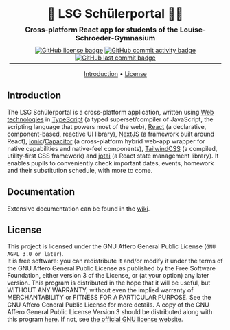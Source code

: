 <h1 align="center" style="border: none; padding: 0; margin: 0;">🏫 LSG Schülerportal 🧑‍🎓</h1>
<h3 align="center"style="margin: 10px;">Cross-platform React app for students of the Louise-Schroeder-Gymnasium</h3>
<p align="center" style="margin: 0; padding: 0;">
  <a href="COPYING"><img src="https://img.shields.io/github/license/lsglab/portal" alt="GitHub license badge" /></a>
  <a href="https://github.com/lsglab/portal/graphs/commit-activity"><img src="https://img.shields.io/github/commit-activity/m/lsglab/portal" alt="GitHub commit activity badge" /></a>
  <a href="https://github.com/lsglab/portal/graphs/commit-activity"><img src="https://img.shields.io/github/last-commit/lsglab/portal" alt="GitHub last commit badge" /></a>
</p>
<hr style="height: 2px; margin: 5px;" />
<p align="center">
  <a href="#introduction">Introduction</a> •
  <a href="#license">License</a>
</p>

## Introduction

The LSG Schülerportal is a cross-platform application, written using [Web technologies](https://developer.mozilla.org/en-US/docs/Learn) in [TypeScript](https://www.typescriptlang.org/) (a typed superset/compiler of JavaScript, the scripting language that powers most of the web), [React](https://reactjs.org/) (a declarative, component-based, reactive UI library), [NextJS](https://nextjs.org/) (a framework built around React), [Ionic](https://ionicframework.com/)/[Capacitor](https://capacitorjs.com/) (a cross-platform hybrid web-app wrapper for native capabilities and native-feel components), [TailwindCSS](https://tailwindcss.com/) (a compiled, utility-first CSS framework) and [jotai](https://jotai.pmnd.rs/) (a React state management library). It enables pupils to conveniently check important dates, events, homework and their substitution schedule, with more to come.

## Documentation

Extensive documentation can be found in the [wiki](./wiki/).

## License

This project is licensed under the GNU Affero General Public License (`GNU AGPL 3.0 or later`).<br /> It is free software: you can redistribute it and/or modify it under the terms of the GNU Affero General Public License as published by the Free Software Foundation, either version 3 of the License, or (at your option) any later version. This program is distributed in the hope that it will be useful, but WITHOUT ANY WARRANTY; without even the implied warranty of MERCHANTABILITY or FITNESS FOR A PARTICULAR PURPOSE. See the GNU Affero General Public License for more details. A copy of the GNU Affero General Public License Version 3 should be distributed along with this program [here](COPYING). If not, see [the official GNU license website](https://www.gnu.org/licenses/).
